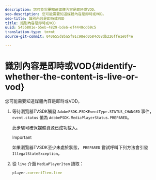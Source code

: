 ```yaml
---
description: 您可能需要知道媒體內容是即時或VOD。
seo-description: 您可能需要知道媒體內容是即時或VOD。
seo-title: 識別內容是即時或VOD
title: 識別內容是即時或VOD
uuid: 5455801e-b5eb-4829-bde6-ef4440cd69c5
translation-type: tm+mt
source-git-commit: 040655d8ba5f91c98ed0584c08db226ffe1e0f4e

---
```



# 識別內容是即時或VOD{#identify-whether-the-content-is-live-or-vod}

您可能需要知道媒體內容是即時或VOD。

1. 等待瀏覽器TVSDK觸發 `AdobePSDK.PSDKEventType.STATUS_CHANGED` 事件， `event.status` 值為 `AdobePSDK.MediaPlayerStatus.PREPARED`。

   此步驟可確保媒體資源已成功載入。

   >[!IMPORTANT]
   >
   >如果瀏覽器TVSDK至少未處於狀態， `PREPARED` 嘗試呼叫下列方法會引發 `IllegalStateException`。

1. 從 `live` 介面 `MediaPlayerItem` 讀取：

   ```js
   player.currentItem.live
   ```

